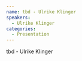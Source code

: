 ```yaml
--- 
name: tbd - Ulrike Klinger 
speakers: 
  - Ulrike Klinger
categories:
  - Presentation
---
```


tbd - Ulrike Klinger